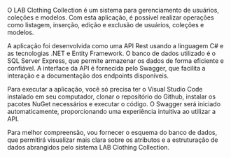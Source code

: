 O LAB Clothing Collection é um sistema para gerenciamento de usuários, coleções e modelos. Com esta aplicação, é possível realizar operações como listagem, inserção, edição e exclusão de usuários, coleções e modelos.

A aplicação foi desenvolvida como uma API Rest usando a linguagem C# e as tecnologias .NET e Entity Framework. O banco de dados utilizado é o SQL Server Express, que permite armazenar os dados de forma eficiente e confiável. A interface da API é fornecida pelo Swagger, que facilita a interação e a documentação dos endpoints disponíveis.

Para executar a aplicação, você só precisa ter o Visual Studio Code instalado em seu computador, clonar o repositório do Github, instalar os pacotes NuGet necessários e executar o código. O Swagger será iniciado automaticamente, proporcionando uma experiência intuitiva ao utilizar a API.

Para melhor compreensão, vou fornecer o esquema do banco de dados, que permitirá visualizar mais clara sobre os atributos e a estruturação de dados abrangidos pelo sistema LAB Clothing Collection.
